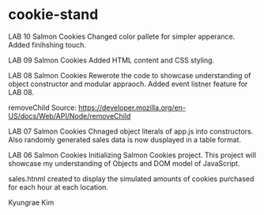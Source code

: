 # cookie-stand
LAB 10
Salmon Cookies
Changed color pallete for simpler apperance. Added finihshing touch.

LAB 09
Salmon Cookies
Added HTML content and CSS styling.

LAB 08
Salmon Cookies
Rewerote the code to showcase understanding of object constructor and modular appraoch. Added event listner feature for LAB 08.

removeChild Source: https://developer.mozilla.org/en-US/docs/Web/API/Node/removeChild

LAB 07
Salmon Cookies
Chnaged object literals of app.js into constructors. Also randomly generated sales data is now dusplayed in a table format.

LAB 06
Salmon Cookies
Initializing Salmon Cookies project. This project will showcase my understanding of Objects and DOM model of JavaScript. 

sales.htnml created to display the simulated amounts of cookies purchased for each hour at each location.

Kyungrae Kim